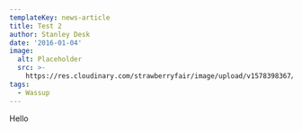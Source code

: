 ```yaml
---
templateKey: news-article
title: Test 2
author: Stanley Desk
date: '2016-01-04'
image:
  alt: Placeholder
  src: >-
    https://res.cloudinary.com/strawberryfair/image/upload/v1578398367/Image%20Scrapbook/banner-carrying_m0ufmy.jpg
tags:
  - Wassup
---
```

Hello
